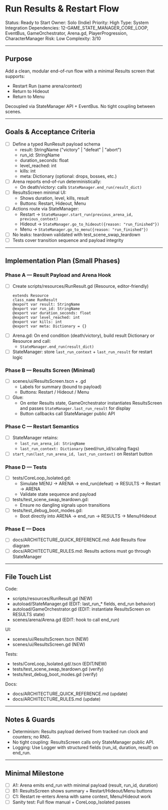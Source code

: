 # Run Results & Restart Flow

Status: Ready to Start
Owner: Solo (Indie)
Priority: High
Type: System Integration
Dependencies: 12-GAME_STATE_MANAGER_CORE_LOOP, EventBus, GameOrchestrator, Arena.gd, PlayerProgression, CharacterManager
Risk: Low
Complexity: 3/10

---

## Purpose

Add a clean, modular end-of-run flow with a minimal Results screen that supports:
- Restart Run (same arena/context)
- Return to Hideout
- Return to Menu

Decoupled via StateManager API + EventBus. No tight coupling between scenes.

---

## Goals & Acceptance Criteria

- [ ] Define a typed RunResult payload schema
  - result: StringName ("victory" | "defeat" | "abort")
  - run_id: StringName
  - duration_seconds: float
  - level_reached: int
  - kills: int
  - meta: Dictionary (optional: drops, bosses, etc.)
- [ ] Arena reports end-of-run deterministically:
  - On death/victory: calls `StateManager.end_run(result_dict)`
- [ ] ResultsScreen minimal UI:
  - Shows duration, level, kills, result
  - Buttons: Restart, Hideout, Menu
- [ ] Actions route via StateManager:
  - Restart → `StateManager.start_run(previous_arena_id, previous_context)`
  - Hideout → `StateManager.go_to_hideout({reason: "run_finished"})`
  - Menu → `StateManager.go_to_menu({reason: "run_finished"})`
- [ ] No leaks: teardown validated with test_scene_swap_teardown
- [ ] Tests cover transition sequence and payload integrity

---

## Implementation Plan (Small Phases)

### Phase A — Result Payload and Arena Hook
- [ ] Create scripts/resources/RunResult.gd (Resource, editor-friendly)
  ```
  extends Resource
  class_name RunResult
  @export var result: StringName
  @export var run_id: StringName
  @export var duration_seconds: float
  @export var level_reached: int
  @export var kills: int
  @export var meta: Dictionary = {}
  ```
- [ ] Arena.gd: On end condition (death/victory), build result Dictionary or Resource and call:
  - `StateManager.end_run(result_dict)`
- [ ] StateManager: store `last_run_context` + `last_run_result` for restart logic

### Phase B — Results Screen (Minimal)
- [ ] scenes/ui/ResultsScreen.tscn + .gd
  - Labels for summary (bound to payload)
  - Buttons: Restart / Hideout / Menu
- [ ] Glue:
  - On enter Results state, GameOrchestrator instantiates ResultsScreen and passes `StateManager.last_run_result` for display
  - Button callbacks call StateManager public API

### Phase C — Restart Semantics
- [ ] StateManager retains:
  - `last_run_arena_id: StringName`
  - `last_run_context: Dictionary` (seed/run_id/scaling flags)
- [ ] `start_run(last_run_arena_id, last_run_context)` on Restart button

### Phase D — Tests
- [ ] tests/CoreLoop_Isolated.gd:
  - Simulate MENU → ARENA → end_run(defeat) → RESULTS → Restart → ARENA
  - Validate state sequence and payload
- [ ] tests/test_scene_swap_teardown.gd:
  - Ensure no dangling signals upon transitions
- [ ] tests/test_debug_boot_modes.gd:
  - Boot directly into ARENA → end_run → RESULTS → Menu/Hideout

### Phase E — Docs
- [ ] docs/ARCHITECTURE_QUICK_REFERENCE.md: Add Results flow diagram
- [ ] docs/ARCHITECTURE_RULES.md: Results actions must go through StateManager

---

## File Touch List

Code:
- scripts/resources/RunResult.gd (NEW)
- autoload/StateManager.gd (EDIT: last_run_* fields, end_run behavior)
- autoload/GameOrchestrator.gd (EDIT: instantiate ResultsScreen on RESULTS state)
- scenes/arena/Arena.gd (EDIT: hook to call end_run)

UI:
- scenes/ui/ResultsScreen.tscn (NEW)
- scenes/ui/ResultsScreen.gd (NEW)

Tests:
- tests/CoreLoop_Isolated.gd/.tscn (EDIT/NEW)
- tests/test_scene_swap_teardown.gd (verify)
- tests/test_debug_boot_modes.gd (verify)

Docs:
- docs/ARCHITECTURE_QUICK_REFERENCE.md (update)
- docs/ARCHITECTURE_RULES.md (update)

---

## Notes & Guards

- Determinism: Results payload derived from tracked run clock and counters; no RNG.
- No tight coupling: ResultsScreen calls only StateManager public API.
- Logging: Use Logger with structured fields (run_id, duration, result) on end_run.

---

## Minimal Milestone

- [ ] A1: Arena emits end_run with minimal payload (result, run_id, duration)
- [ ] B1: ResultsScreen shows summary + Restart/Hideout/Menu buttons
- [ ] C1: Restart re-enters Arena with same context, Menu/Hideout work
- [ ] Sanity test: Full flow manual + CoreLoop_Isolated passes
